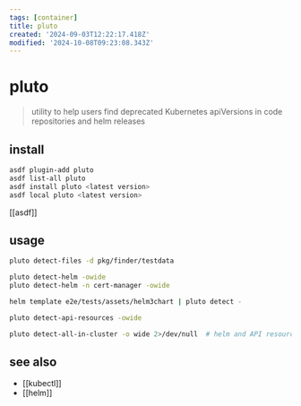 ```yaml
---
tags: [container]
title: pluto
created: '2024-09-03T12:22:17.418Z'
modified: '2024-10-08T09:23:08.343Z'
---
```


# pluto

> utility to help users find deprecated Kubernetes apiVersions in code repositories and helm releases


## install

```sh
asdf plugin-add pluto
asdf list-all pluto
asdf install pluto <latest version>
asdf local pluto <latest version>
```

[[asdf]]

## usage

```sh
pluto detect-files -d pkg/finder/testdata

pluto detect-helm -owide
pluto detect-helm -n cert-manager -owide

helm template e2e/tests/assets/helm3chart | pluto detect -

pluto detect-api-resources -owide

pluto detect-all-in-cluster -o wide 2>/dev/null  # helm and API resources in cluster
```

## see also

- [[kubectl]]
- [[helm]]


